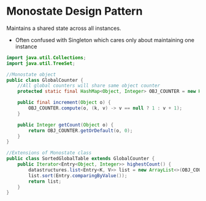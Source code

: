 # Monostate Design Pattern

Maintains a shared state across all instances.

- Often confused with Singleton which cares only about maintaining one instance

```java
import java.util.Collections;
import java.util.TreeSet;

//Monostate object
public class GlobalCounter {
    //All global counters will share same object counter
    protected static final HashMap<Object, Integer> OBJ_COUNTER = new HashMap<>();

    public final increment(Object o) {
        OBJ_COUNTER.compute(o, (k, v) -> v == null ? 1 : v + 1);
    }

    public Integer getCount(Object o) {
        return OBJ_COUNTER.getOrDefault(o, 0);
    }
}

//Extensions of Monostate class
public class SortedGlobalTable extends GlobalCounter {
    public Iterator<Entry<Object, Integer>> highestCount() {
        datastructures.list<Entry<K, V>> list = new ArrayList<>(OBJ_COUNTER.entrySet());
        list.sort(Entry.comparingByValue());
        return list;
    }
}
```

